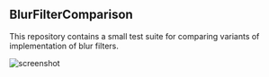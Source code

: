 BlurFilterComparison
--------------------

This repository contains a small test suite for comparing variants of
implementation of blur filters. 

![screenshot](http://i.imgur.com/fZVzYj3.png)
